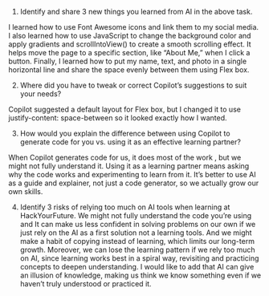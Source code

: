
1. Identify and share 3 new things you learned from AI in the above task.

I learned how to use Font Awesome icons and link them to my social media.
I also learned how to use JavaScript to change the background color and apply gradients and scrollIntoView() to create a smooth scrolling effect. It helps move the page to a specific section, like “About Me,” when I click a button.
Finally, I learned how to put my name, text, and photo in a single horizontal line and share the space evenly between them using Flex box. 

2. Where did you have to tweak or correct Copilot’s suggestions to suit your needs?

Copilot suggested a default layout for Flex box, but I changed it to use justify-content: space-between so it looked exactly how I wanted.

3. How would you explain the difference between using Copilot to generate code for you vs. using it as an effective learning partner?

When Copilot generates code for us, it does most of the work , but we might not fully understand it.
Using it as a learning partner means asking why the code works and experimenting to learn from it.
It’s better to use AI as a guide and explainer, not just a code generator, so we actually grow our own skills.

4. Identify 3 risks of relying too much on AI tools when learning at HackYourFuture.
We might not fully understand the code you’re using and It can make us less confident in solving problems on our own if we just rely on the AI as a first solution not a learning tools.
And we might make a habit of copying instead of learning, which limits our long-term growth.
Moreover, we can lose the learning pattern if we rely too much on AI, since learning works best in a spiral way, revisiting and practicing concepts to deepen understanding.
I would like to add that AI can give an illusion of knowledge, making us think we know something even if we haven’t truly understood or practiced it.